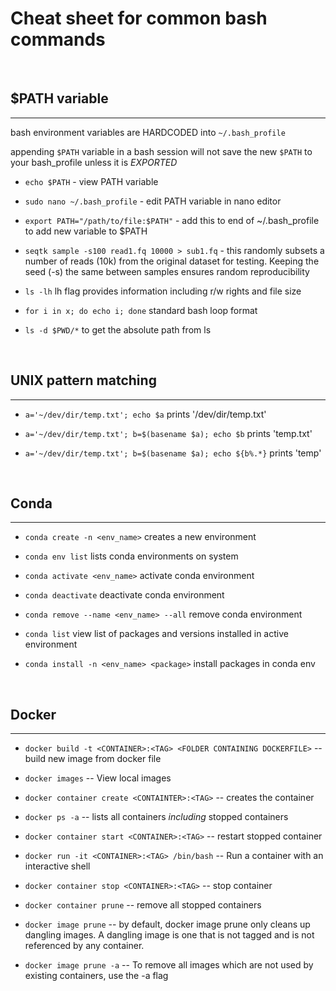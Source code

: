 Cheat sheet for common bash commands
===

</br>

## $PATH variable
***

bash environment variables are HARDCODED into `~/.bash_profile`

appending `$PATH` variable in a bash session will not save the new `$PATH` to your bash_profile unless it is *EXPORTED*


- `echo $PATH` - view PATH variable

- `sudo nano ~/.bash_profile` - edit PATH variable in nano editor

- `export PATH="/path/to/file:$PATH"` - add this to end of ~/.bash_profile to add new variable to $PATH

- `seqtk sample -s100 read1.fq 10000 > sub1.fq` - this randomly subsets a number of reads (10k) from the original dataset for testing. Keeping the seed (-s) the same between samples ensures random reproducibility

- `ls -lh` lh flag provides information including r/w rights and file size

- `for i in x; do echo i; done` standard bash loop format

- `ls -d $PWD/*` to get the absolute path from ls

</br>

## UNIX pattern matching
***

- `a='~/dev/dir/temp.txt'; echo $a` prints '/dev/dir/temp.txt'

- `a='~/dev/dir/temp.txt'; b=$(basename $a); echo $b` prints 'temp.txt'

- `a='~/dev/dir/temp.txt'; b=$(basename $a); echo ${b%.*}` prints 'temp'

</br>

## Conda
***

- `conda create -n <env_name>` creates a new environment

- `conda env list` lists conda environments on system

- `conda activate <env_name>` activate conda environment

- `conda deactivate` deactivate conda environment

- `conda remove --name <env_name> --all` remove conda environment

- `conda list` view list of packages and versions installed in active environment

- `conda install -n <env_name> <package>` install packages in conda env

</br>

## Docker
***

- `docker build -t <CONTAINER>:<TAG> <FOLDER CONTAINING DOCKERFILE>` -- build new image from docker file

- `docker images` -- View local images

- `docker container create <CONTAINTER>:<TAG>` -- creates the container

- `docker ps -a` -- lists all containers *including* stopped containers

- `docker container start <CONTAINER>:<TAG>` -- restart stopped container

- `docker run -it <CONTAINER>:<TAG> /bin/bash` -- Run a container with an interactive shell

- `docker container stop <CONTAINER>:<TAG>` -- stop container

- `docker container prune` -- remove all stopped containers

- `docker image prune` -- by default, docker image prune only cleans up dangling images. A dangling image is one that is not tagged and is not referenced by any container.

- `docker image prune -a` -- To remove all images which are not used by existing containers, use the -a flag
